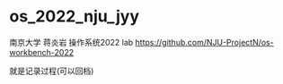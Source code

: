 # os_2022_nju_jyy
南京大学 蒋炎岩 操作系统2022 lab https://github.com/NJU-ProjectN/os-workbench-2022

就是记录过程(可以回档)
